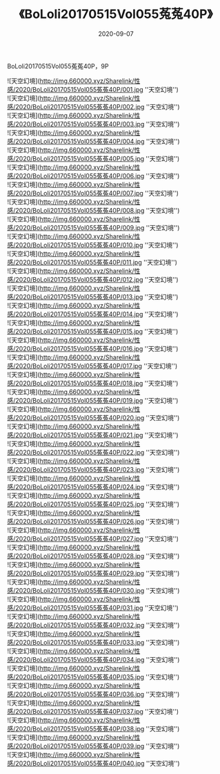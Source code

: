 ﻿---
layout: post
title:  《BoLoli20170515Vol055菟菟40P》
date:   2020-09-07
img: http://img.660000.xyz/Sharelink/性感/2020/BoLoli20170515Vol055菟菟40P/000.jpg
categories: [美女, 性感, 泳衣]
---

BoLoli20170515Vol055菟菟40P，9P



![天空幻境](http://img.660000.xyz/Sharelink/性感/2020/BoLoli20170515Vol055菟菟40P/001.jpg ''天空幻境'') <br>
![天空幻境](http://img.660000.xyz/Sharelink/性感/2020/BoLoli20170515Vol055菟菟40P/002.jpg ''天空幻境'') <br>
![天空幻境](http://img.660000.xyz/Sharelink/性感/2020/BoLoli20170515Vol055菟菟40P/003.jpg ''天空幻境'') <br>
![天空幻境](http://img.660000.xyz/Sharelink/性感/2020/BoLoli20170515Vol055菟菟40P/004.jpg ''天空幻境'') <br>
![天空幻境](http://img.660000.xyz/Sharelink/性感/2020/BoLoli20170515Vol055菟菟40P/005.jpg ''天空幻境'') <br>
![天空幻境](http://img.660000.xyz/Sharelink/性感/2020/BoLoli20170515Vol055菟菟40P/006.jpg ''天空幻境'') <br>
![天空幻境](http://img.660000.xyz/Sharelink/性感/2020/BoLoli20170515Vol055菟菟40P/007.jpg ''天空幻境'') <br>
![天空幻境](http://img.660000.xyz/Sharelink/性感/2020/BoLoli20170515Vol055菟菟40P/008.jpg ''天空幻境'') <br>
![天空幻境](http://img.660000.xyz/Sharelink/性感/2020/BoLoli20170515Vol055菟菟40P/009.jpg ''天空幻境'') <br>
![天空幻境](http://img.660000.xyz/Sharelink/性感/2020/BoLoli20170515Vol055菟菟40P/010.jpg ''天空幻境'') <br>
![天空幻境](http://img.660000.xyz/Sharelink/性感/2020/BoLoli20170515Vol055菟菟40P/011.jpg ''天空幻境'') <br>
![天空幻境](http://img.660000.xyz/Sharelink/性感/2020/BoLoli20170515Vol055菟菟40P/012.jpg ''天空幻境'') <br>
![天空幻境](http://img.660000.xyz/Sharelink/性感/2020/BoLoli20170515Vol055菟菟40P/013.jpg ''天空幻境'') <br>
![天空幻境](http://img.660000.xyz/Sharelink/性感/2020/BoLoli20170515Vol055菟菟40P/014.jpg ''天空幻境'') <br>
![天空幻境](http://img.660000.xyz/Sharelink/性感/2020/BoLoli20170515Vol055菟菟40P/015.jpg ''天空幻境'') <br>
![天空幻境](http://img.660000.xyz/Sharelink/性感/2020/BoLoli20170515Vol055菟菟40P/016.jpg ''天空幻境'') <br>
![天空幻境](http://img.660000.xyz/Sharelink/性感/2020/BoLoli20170515Vol055菟菟40P/017.jpg ''天空幻境'') <br>
![天空幻境](http://img.660000.xyz/Sharelink/性感/2020/BoLoli20170515Vol055菟菟40P/018.jpg ''天空幻境'') <br>
![天空幻境](http://img.660000.xyz/Sharelink/性感/2020/BoLoli20170515Vol055菟菟40P/019.jpg ''天空幻境'') <br>
![天空幻境](http://img.660000.xyz/Sharelink/性感/2020/BoLoli20170515Vol055菟菟40P/020.jpg ''天空幻境'') <br>
![天空幻境](http://img.660000.xyz/Sharelink/性感/2020/BoLoli20170515Vol055菟菟40P/021.jpg ''天空幻境'') <br>
![天空幻境](http://img.660000.xyz/Sharelink/性感/2020/BoLoli20170515Vol055菟菟40P/022.jpg ''天空幻境'') <br>
![天空幻境](http://img.660000.xyz/Sharelink/性感/2020/BoLoli20170515Vol055菟菟40P/023.jpg ''天空幻境'') <br>
![天空幻境](http://img.660000.xyz/Sharelink/性感/2020/BoLoli20170515Vol055菟菟40P/024.jpg ''天空幻境'') <br>
![天空幻境](http://img.660000.xyz/Sharelink/性感/2020/BoLoli20170515Vol055菟菟40P/025.jpg ''天空幻境'') <br>
![天空幻境](http://img.660000.xyz/Sharelink/性感/2020/BoLoli20170515Vol055菟菟40P/026.jpg ''天空幻境'') <br>
![天空幻境](http://img.660000.xyz/Sharelink/性感/2020/BoLoli20170515Vol055菟菟40P/027.jpg ''天空幻境'') <br>
![天空幻境](http://img.660000.xyz/Sharelink/性感/2020/BoLoli20170515Vol055菟菟40P/028.jpg ''天空幻境'') <br>
![天空幻境](http://img.660000.xyz/Sharelink/性感/2020/BoLoli20170515Vol055菟菟40P/029.jpg ''天空幻境'') <br>
![天空幻境](http://img.660000.xyz/Sharelink/性感/2020/BoLoli20170515Vol055菟菟40P/030.jpg ''天空幻境'') <br>
![天空幻境](http://img.660000.xyz/Sharelink/性感/2020/BoLoli20170515Vol055菟菟40P/031.jpg ''天空幻境'') <br>
![天空幻境](http://img.660000.xyz/Sharelink/性感/2020/BoLoli20170515Vol055菟菟40P/032.jpg ''天空幻境'') <br>
![天空幻境](http://img.660000.xyz/Sharelink/性感/2020/BoLoli20170515Vol055菟菟40P/033.jpg ''天空幻境'') <br>
![天空幻境](http://img.660000.xyz/Sharelink/性感/2020/BoLoli20170515Vol055菟菟40P/034.jpg ''天空幻境'') <br>
![天空幻境](http://img.660000.xyz/Sharelink/性感/2020/BoLoli20170515Vol055菟菟40P/035.jpg ''天空幻境'') <br>
![天空幻境](http://img.660000.xyz/Sharelink/性感/2020/BoLoli20170515Vol055菟菟40P/036.jpg ''天空幻境'') <br>
![天空幻境](http://img.660000.xyz/Sharelink/性感/2020/BoLoli20170515Vol055菟菟40P/037.jpg ''天空幻境'') <br>
![天空幻境](http://img.660000.xyz/Sharelink/性感/2020/BoLoli20170515Vol055菟菟40P/038.jpg ''天空幻境'') <br>
![天空幻境](http://img.660000.xyz/Sharelink/性感/2020/BoLoli20170515Vol055菟菟40P/039.jpg ''天空幻境'') <br>
![天空幻境](http://img.660000.xyz/Sharelink/性感/2020/BoLoli20170515Vol055菟菟40P/040.jpg ''天空幻境'') <br>